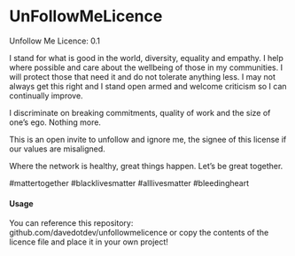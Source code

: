 # UnFollowMeLicence

Unfollow Me Licence: 0.1

I stand for what is good in the world, diversity, equality and empathy. I help where possible and care about the wellbeing of those in my communities. I will protect those that need it and do not tolerate anything less. I may not always get this right and I stand open armed and welcome criticism so I can continually improve.

I discriminate on breaking commitments, quality of work and the size of one’s ego. Nothing more.

This is an open invite to unfollow and ignore me, the signee of this license if our values are misaligned.

Where the network is healthy, great things happen. Let’s be great together.

#mattertogether #blacklivesmatter #alllivesmatter #bleedingheart 


#### Usage

You can reference this repository: github.com/davedotdev/unfollowmelicence or copy the contents of the licence file and place it in your own project!
